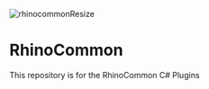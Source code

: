 ![rhinocommonResize](https://user-images.githubusercontent.com/11384742/79033699-a85a9700-7bf3-11ea-923d-5d1b501681df.png)


# RhinoCommon
This repository is for the RhinoCommon C# Plugins
